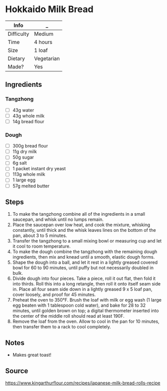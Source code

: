 # Hokkaido Milk Bread

Info       | _
-----------|-
Difficulty | Medium
Time       | 4 hours
Size       | 1 loaf
Dietary    | Vegetarian
Made?      | Yes

## Ingredients
### Tangzhong
- [ ] 43g water
- [ ] 43g whole milk
- [ ] 14g bread flour
### Dough
- [ ] 300g bread flour
- [ ] 11g dry milk
- [ ] 50g sugar
- [ ] 6g salt
- [ ] 1 packet instant dry yeast
- [ ] 113g whole milk
- [ ] 1 large egg
- [ ] 57g melted butter

## Steps
1. To make the tangzhong combine all of the ingredients in a small saucepan, and whisk until no lumps remain.
2. Place the saucepan over low heat, and cook the mixture, whisking constantly, until thick and the whisk leaves lines on the bottom of the pan, about 3 to 5 minutes.
3. Transfer the tangzhong to a small mixing bowl or measuring cup and let it cool to room temperature.
4. To make the dough combine the tangzhong with the remaining dough ingredients, then mix and knead until a smooth, elastic dough forms.
5. Shape the dough into a ball, and let it rest in a lightly greased covered bowl for 60 to 90 minutes, until puffy but not necessarily doubled in bulk.
6. Divide dough into four pieces. Take a piece, roll it out flat, then fold it into thirds. Roll this into a long retangle, then  roll it onto itself seam side in. Place all four seam side down in a lightly greased 9 x 5 loaf pan, cover loosely, and proof for 45 minutes.
7. Preheat the oven to 350°F. Brush the loaf with milk or egg wash (1 large egg beaten with 1 tablespoon cold water), and bake for 28 to 32 minutes, until golden brown on top; a digital thermometer inserted into the center of the middle roll should read at least 190F.
8. Remove the loaf from the oven. Allow to cool in the pan for 10 minutes, then transfer them to a rack to cool completely.

## Notes
- Makes great toast!

## Source
https://www.kingarthurflour.com/recipes/japanese-milk-bread-rolls-recipe